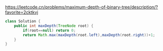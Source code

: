 https://leetcode.cn/problems/maximum-depth-of-binary-tree/description/?favorite=2cktkvj

```java
class Solution {
    public int maxDepth(TreeNode root) {
        if(root==null) return 0;
        return Math.max(maxDepth(root.left),maxDepth(root.right))+1;
    }
}
